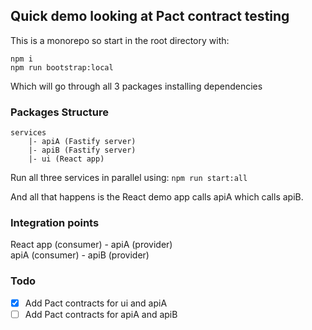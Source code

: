 ## Quick demo looking at Pact contract testing

This is a monorepo so start in the root directory with:

```
npm i
npm run bootstrap:local
```

Which will go through all 3 packages installing dependencies

### Packages Structure

```
services
    |- apiA (Fastify server)
    |- apiB (Fastify server)
    |- ui (React app)

```

Run all three services in parallel using:
`npm run start:all`

And all that happens is the React demo app calls apiA which calls apiB.

### Integration points

React app (consumer) - apiA (provider)  
apiA (consumer) - apiB (provider)

### Todo

- [x] Add Pact contracts for ui and apiA
- [ ] Add Pact contracts for apiA and apiB
